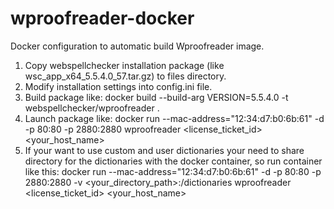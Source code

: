 # wproofreader-docker
Docker configuration to automatic build Wproofreader image.

1. Copy webspellchecker installation package (like wsc_app_x64_5.5.4.0_57.tar.gz) to files directory.
2. Modify installation settings into config.ini file.
3. Build package like: docker build --build-arg VERSION=5.5.4.0 -t webspellchecker/wproofreader .
4. Launch package like: docker run --mac-address="12:34:d7:b0:6b:61" -d -p 80:80 -p 2880:2880 wproofreader <license_ticket_id> <your_host_name>
5. If your want to use custom and user dictionaries your need to share directory for the dictionaries with the docker container, so run container like this:
docker run --mac-address="12:34:d7:b0:6b:61" -d -p 80:80 -p 2880:2880 -v <your_directory_path>:/dictionaries wproofreader <license_ticket_id> <your_host_name>
